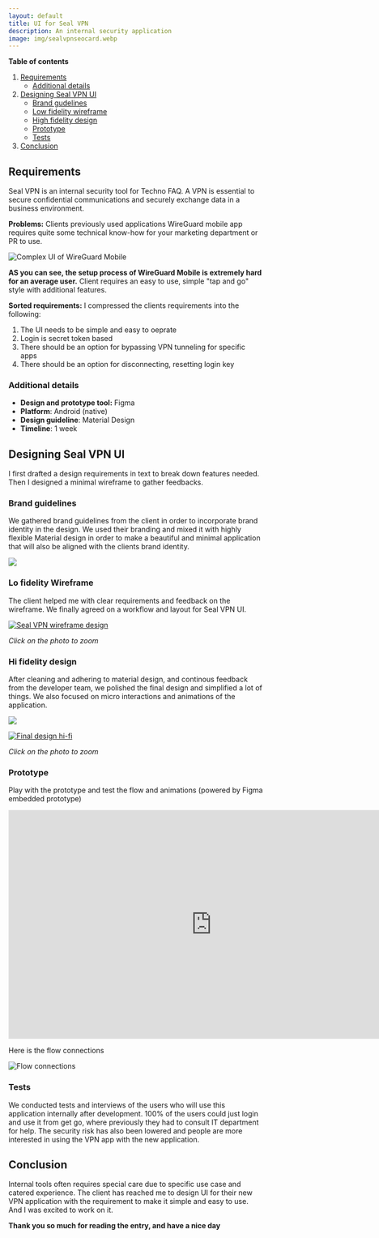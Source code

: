 ```yaml
---
layout: default
title: UI for Seal VPN
description: An internal security application
image: img/sealvpnseocard.webp
---
```


**Table of contents**

1. [Requirements](#requirements)
    - [Additional details](#additional-details)
3. [Designing Seal VPN UI](#designing-seal-vpn-ui)
    - [Brand gudelines](#brand-guidelines)
    - [Low fidelity wireframe](#lo-fidelity-wireframe)
    - [High fidelity design](#hi-fidelity-design)
    - [Prototype](#prototype)
    - [Tests](#tests)
4. [Conclusion](#conclusion)

## Requirements

Seal VPN is an internal security tool for Techno FAQ. A VPN is essential to secure confidential communications and securely exchange data in a business environment.

**Problems:** Clients previously used applications WireGuard mobile app requires quite some technical know-how for your marketing department or PR to use.

![Complex UI of WireGuard Mobile](/img/complexapp.webp)

**AS you can see, the setup process of WireGuard Mobile is extremely hard for an average user.** Client requires an easy to use, simple "tap and go" style with additional features. 

**Sorted requirements:** I compressed the clients requirements into the following:

1. The UI needs to be simple and easy to oeprate
2. Login is secret token based
3. There should be an option for bypassing VPN tunneling for specific apps
4. There should be an option for disconnecting, resetting login key

### Additional details

- **Design and prototype tool:** Figma
- **Platform**: Android (native)
- **Design guideline**: Material Design
- **Timeline**: 1 week

## Designing Seal VPN UI

I first drafted a design requirements in text to break down features needed. Then I designed a minimal wireframe to gather feedbacks. 

### Brand guidelines

We gathered brand guidelines from the client in order to incorporate brand identity in the design. We used their branding and mixed it with highly flexible Material design in order to make a beautiful and minimal application that will also be aligned with the clients brand identity.

![](/img/BrandGuideline.png.webp)

### Lo fidelity Wireframe

The client helped me with clear requirements and feedback on the wireframe. We finally agreed on a workflow and layout for Seal VPN UI. 

<a href="/img/wireframe.png.webp"><img src="img/wireframe.png.webp" alt="Seal VPN wireframe design"></a>

*Click on the photo to zoom*

### Hi fidelity design

After cleaning and adhering to material design, and continous feedback from the developer team, we polished the final design and simplified a lot of things. We also focused on micro interactions and animations of the application. 

<a href="img/sealvpnlargeprev.webp"><img src="img/sealvpnlargeprev.webp"></a>

<a href="/img/AppFinalDesign.png.webp"><img src="img/AppFinalDesign.png.webp" alt="Final design hi-fi"/></a>

*Click on the photo to zoom*

### Prototype

Play with the prototype and test the flow and animations (powered by Figma embedded prototype)

<iframe style="border: 1px solid rgba(0, 0, 0, 0.1);" width="800" height="450" src="https://www.figma.com/embed?embed_host=share&url=https%3A%2F%2Fwww.figma.com%2Fproto%2FgGyslu6Yc4Xna9LO7xccXU%2FSeal-VPN-UI-mockup%3Fnode-id%3D126-1585%26t%3Dwz8ara7McmvCuzDW-1%26scaling%3Dscale-down%26content-scaling%3Dfixed%26page-id%3D0%253A1%26starting-point-node-id%3D126%253A1603" allowfullscreen></iframe>

Here is the flow connections

![Flow connections](/img/protoflow.webp)

### Tests

We conducted tests and interviews of the users who will use this application internally after development. 100% of the users could just login and use it from get go, where previously they had to consult IT department for help. The security risk has also been lowered and people are more interested in using the VPN app with the new application. 

## Conclusion

Internal tools often requires special care due to specific use case and catered experience. The client has reached me to design UI for their new VPN application with the requirement to make it simple and easy to use. And I was excited to work on it.

**Thank you so much for reading the entry, and have a nice day**
